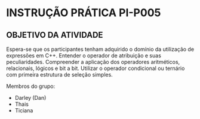 # INSTRUÇÃO PRÁTICA PI-P005

## OBJETIVO DA ATIVIDADE

Espera-se que os participantes tenham adquirido o domínio da
utilização de expressões em C++. Entender o operador de
atribuição e suas peculiaridades. Compreender a aplicação dos
operadores aritméticos, relacionais, lógicos e bit a bit. Utilizar o
operador condicional ou ternário com primeira estrutura de
seleção simples.

Membros do grupo:
- Darley (Dan)
- Thais
- Ticiana


